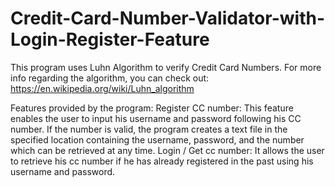 # Credit-Card-Number-Validator-with-Login-Register-Feature

This program uses Luhn Algorithm to verify Credit Card Numbers. For more info regarding the algorithm, you can check out: https://en.wikipedia.org/wiki/Luhn_algorithm

Features provided by the program:
Register CC number: This feature enables the user to input his username and password following his CC number. If the number is valid, the program creates a text file in the specified location containing the username, password, and the number which can be retrieved at any time.
Login / Get cc number: It allows the user to retrieve his cc number if he has already registered in the past using his username and password.
